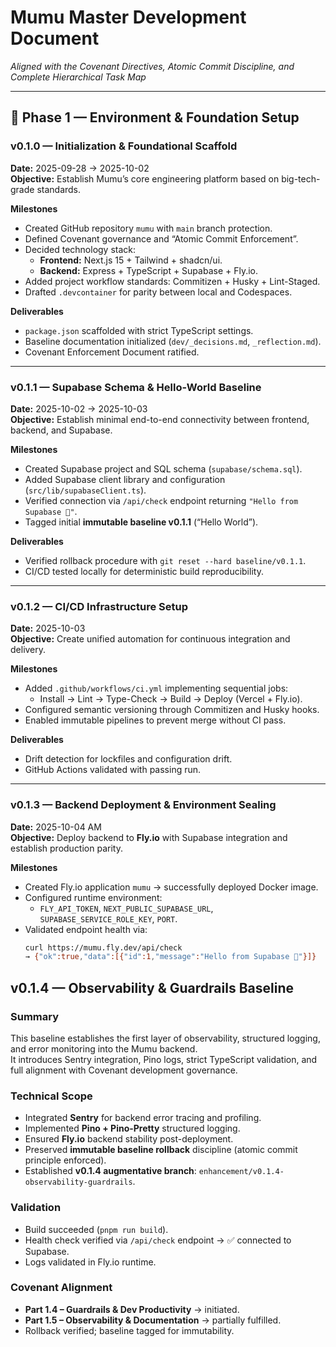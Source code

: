 # Mumu Master Development Document
*Aligned with the Covenant Directives, Atomic Commit Discipline, and Complete Hierarchical Task Map*

---

## 🧩 Phase 1 — Environment & Foundation Setup

### v0.1.0 — Initialization & Foundational Scaffold

**Date:** 2025-09-28 → 2025-10-02  
**Objective:** Establish Mumu’s core engineering platform based on big-tech-grade standards.

**Milestones**
- Created GitHub repository `mumu` with `main` branch protection.
- Defined Covenant governance and “Atomic Commit Enforcement”.
- Decided technology stack:
  - **Frontend:** Next.js 15 + Tailwind + shadcn/ui.
  - **Backend:** Express + TypeScript + Supabase + Fly.io.
- Added project workflow standards: Commitizen + Husky + Lint-Staged.
- Drafted `.devcontainer` for parity between local and Codespaces.

**Deliverables**
- `package.json` scaffolded with strict TypeScript settings.  
- Baseline documentation initialized (`dev/_decisions.md`, `_reflection.md`).
- Covenant Enforcement Document ratified.

---

### v0.1.1 — Supabase Schema & Hello-World Baseline

**Date:** 2025-10-02 → 2025-10-03  
**Objective:** Establish minimal end-to-end connectivity between frontend, backend, and Supabase.

**Milestones**
- Created Supabase project and SQL schema (`supabase/schema.sql`).
- Added Supabase client library and configuration (`src/lib/supabaseClient.ts`).
- Verified connection via `/api/check` endpoint returning `"Hello from Supabase 👋"`.
- Tagged initial **immutable baseline v0.1.1** (“Hello World”).

**Deliverables**
- Verified rollback procedure with `git reset --hard baseline/v0.1.1`.
- CI/CD tested locally for deterministic build reproducibility.

---

### v0.1.2 — CI/CD Infrastructure Setup

**Date:** 2025-10-03  
**Objective:** Create unified automation for continuous integration and delivery.

**Milestones**
- Added `.github/workflows/ci.yml` implementing sequential jobs:
  - Install → Lint → Type-Check → Build → Deploy (Vercel + Fly.io).
- Configured semantic versioning through Commitizen and Husky hooks.
- Enabled immutable pipelines to prevent merge without CI pass.

**Deliverables**
- Drift detection for lockfiles and configuration drift.
- GitHub Actions validated with passing run.

---

### v0.1.3 — Backend Deployment & Environment Sealing

**Date:** 2025-10-04 AM  
**Objective:** Deploy backend to **Fly.io** with Supabase integration and establish production parity.

**Milestones**
- Created Fly.io application `mumu` → successfully deployed Docker image.
- Configured runtime environment:
  - `FLY_API_TOKEN`, `NEXT_PUBLIC_SUPABASE_URL`, `SUPABASE_SERVICE_ROLE_KEY`, `PORT`.
- Validated endpoint health via:
  ```bash
  curl https://mumu.fly.dev/api/check
  → {"ok":true,"data":[{"id":1,"message":"Hello from Supabase 👋"}]}


## v0.1.4 — Observability & Guardrails Baseline

### Summary
This baseline establishes the first layer of observability, structured logging, and error monitoring into the Mumu backend.  
It introduces Sentry integration, Pino logs, strict TypeScript validation, and full alignment with Covenant development governance.

### Technical Scope
- Integrated **Sentry** for backend error tracing and profiling.
- Implemented **Pino + Pino-Pretty** structured logging.
- Ensured **Fly.io** backend stability post-deployment.
- Preserved **immutable baseline rollback** discipline (atomic commit principle enforced).
- Established **v0.1.4 augmentative branch**: `enhancement/v0.1.4-observability-guardrails`.

### Validation
- Build succeeded (`pnpm run build`).
- Health check verified via `/api/check` endpoint → ✅ connected to Supabase.
- Logs validated in Fly.io runtime.

### Covenant Alignment
- **Part 1.4 – Guardrails & Dev Productivity** → initiated.
- **Part 1.5 – Observability & Documentation** → partially fulfilled.
- Rollback verified; baseline tagged for immutability.
